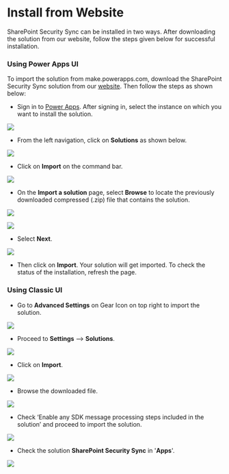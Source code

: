 # Install from Website

SharePoint Security Sync can be installed in two ways. After downloading the solution from our website, follow the steps given below for successful installation.

### Using Power Apps UI

To import the solution from make.powerapps.com, download the SharePoint Security Sync solution from our [website](https://www.inogic.com/product/productivity-apps/dynamics-365-crm-sharepoint-security-metadata-sync). Then follow the steps as shown below:

* Sign in to [Power Apps](https://make.powerapps.com/?utm\_source=padocs\&utm\_medium=linkinadoc\&utm\_campaign=referralsfromdoc). After signing in, select the instance on which you want to install the solution.

![](<../../.gitbook/assets/1 (244).png>)

* From the left navigation, click on **Solutions** as shown below.

![](<../../.gitbook/assets/2 (54).png>)

* Click on **Import** on the command bar.

![](<../../.gitbook/assets/3 (20).png>)

* &#x20;On the **Import a solution** page, select **Browse** to locate the previously downloaded compressed (.zip) file that contains the solution.

![](<../../.gitbook/assets/4 (14).png>)

![](<../../.gitbook/assets/1 (11).png>)

* Select **Next**.

![](<../../.gitbook/assets/2 (28).png>)

* Then click on **Import**. Your solution will get imported. To check the status of the installation, refresh the page.

### Using Classic UI

* Go to **Advanced Settings** on Gear Icon on top right to import the solution.

![](<../../.gitbook/assets/8 (9).png>)

* Proceed to **Settings** --> **Solutions**.

![](<../../.gitbook/assets/9 (6).png>)

* Click on **Import**.

![](../../.gitbook/assets/10.png)

* Browse the downloaded file.

![](<../../.gitbook/assets/11 (12).png>)

* Check ‘Enable any SDK message processing steps included in the solution’ and proceed to import the solution.

![](../../.gitbook/assets/12.png)

* Check the solution **SharePoint Security Sync** in '**Apps**'.

![](<../../.gitbook/assets/7 (1).png>)

###
